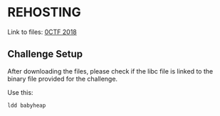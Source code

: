 # REHOSTING

Link to files: [0CTF 2018](https://github.com/sajjadium/ctf-archives/tree/main/ctfs/0CTF/2018/Quals/pwn/BabyHeap)

## Challenge Setup
After downloading the files, please check if the libc file is linked to the binary file provided for the challenge.

Use this:
```
ldd babyheap
```